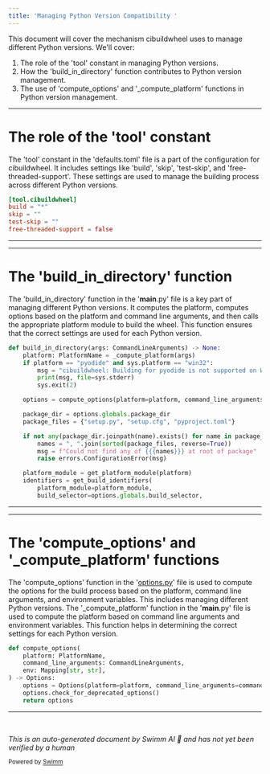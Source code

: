 ```yaml
---
title: 'Managing Python Version Compatibility '
---
```

This document will cover the mechanism cibuildwheel uses to manage different Python versions. We'll cover:

1. The role of the 'tool' constant in managing Python versions.
2. How the 'build_in_directory' function contributes to Python version management.
3. The use of 'compute_options' and '\_compute_platform' functions in Python version management.

<SwmSnippet path="/cibuildwheel/resources/defaults.toml" line="1">

---

# The role of the 'tool' constant

The 'tool' constant in the 'defaults.toml' file is a part of the configuration for cibuildwheel. It includes settings like 'build', 'skip', 'test-skip', and 'free-threaded-support'. These settings are used to manage the building process across different Python versions.

```toml
[tool.cibuildwheel]
build = "*"
skip = ""
test-skip = ""
free-threaded-support = false
```

---

</SwmSnippet>

<SwmSnippet path="/cibuildwheel/__main__.py" line="287">

---

# The 'build_in_directory' function

The 'build_in_directory' function in the '**main**.py' file is a key part of managing different Python versions. It computes the platform, computes options based on the platform and command line arguments, and then calls the appropriate platform module to build the wheel. This function ensures that the correct settings are used for each Python version.

```python
def build_in_directory(args: CommandLineArguments) -> None:
    platform: PlatformName = _compute_platform(args)
    if platform == "pyodide" and sys.platform == "win32":
        msg = "cibuildwheel: Building for pyodide is not supported on Windows"
        print(msg, file=sys.stderr)
        sys.exit(2)

    options = compute_options(platform=platform, command_line_arguments=args, env=os.environ)

    package_dir = options.globals.package_dir
    package_files = {"setup.py", "setup.cfg", "pyproject.toml"}

    if not any(package_dir.joinpath(name).exists() for name in package_files):
        names = ", ".join(sorted(package_files, reverse=True))
        msg = f"Could not find any of {{{names}}} at root of package"
        raise errors.ConfigurationError(msg)

    platform_module = get_platform_module(platform)
    identifiers = get_build_identifiers(
        platform_module=platform_module,
        build_selector=options.globals.build_selector,
```

---

</SwmSnippet>

<SwmSnippet path="/cibuildwheel/options.py" line="832">

---

# The 'compute_options' and '\_compute_platform' functions

The 'compute_options' function in the '[options.py](http://options.py)' file is used to compute the options for the build process based on the platform, command line arguments, and environment variables. This includes managing different Python versions. The '\_compute_platform' function in the '**main**.py' file is used to compute the platform based on command line arguments and environment variables. This function helps in determining the correct settings for each Python version.

```python
def compute_options(
    platform: PlatformName,
    command_line_arguments: CommandLineArguments,
    env: Mapping[str, str],
) -> Options:
    options = Options(platform=platform, command_line_arguments=command_line_arguments, env=env)
    options.check_for_deprecated_options()
    return options
```

---

</SwmSnippet>

&nbsp;

*This is an auto-generated document by Swimm AI 🌊 and has not yet been verified by a human*

<SwmMeta version="3.0.0" repo-id="Z2l0aHViJTNBJTNBY2lidWlsZHdoZWVsJTNBJTNBZ2lsYWRuYXZvdA==" repo-name="cibuildwheel" doc-type="follow-up"><sup>Powered by [Swimm](/)</sup></SwmMeta>
